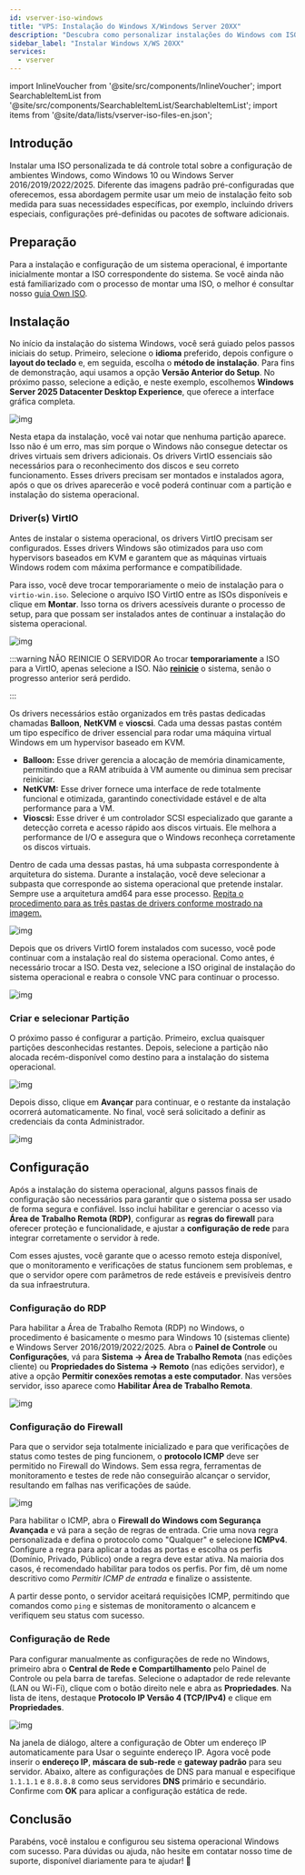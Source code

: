 ```yaml
---
id: vserver-iso-windows
title: "VPS: Instalação do Windows X/Windows Server 20XX"
description: "Descubra como personalizar instalações do Windows com ISOs sob medida para controle total sobre setup e drivers → Saiba mais agora"
sidebar_label: "Instalar Windows X/WS 20XX"
services:
  - vserver
---
```




import InlineVoucher from '@site/src/components/InlineVoucher';
import SearchableItemList from '@site/src/components/SearchableItemList/SearchableItemList';
import items from '@site/data/lists/vserver-iso-files-en.json';

## Introdução
Instalar uma ISO personalizada te dá controle total sobre a configuração de ambientes Windows, como Windows 10 ou Windows Server 2016/2019/2022/2025. Diferente das imagens padrão pré-configuradas que oferecemos, essa abordagem permite usar um meio de instalação feito sob medida para suas necessidades específicas, por exemplo, incluindo drivers especiais, configurações pré-definidas ou pacotes de software adicionais.

<InlineVoucher />



## Preparação

Para a instalação e configuração de um sistema operacional, é importante inicialmente montar a ISO correspondente do sistema. Se você ainda não está familiarizado com o processo de montar uma ISO, o melhor é consultar nosso [guia Own ISO](vserver-iso.md).



## Instalação

No início da instalação do sistema Windows, você será guiado pelos passos iniciais do setup. Primeiro, selecione o **idioma** preferido, depois configure o **layout do teclado** e, em seguida, escolha o **método de instalação**. Para fins de demonstração, aqui usamos a opção **Versão Anterior do Setup**. No próximo passo, selecione a edição, e neste exemplo, escolhemos **Windows Server 2025 Datacenter Desktop Experience**, que oferece a interface gráfica completa.



![img](https://screensaver01.zap-hosting.com/index.php/s/7K227dRoaz5Y4py/download)

Nesta etapa da instalação, você vai notar que nenhuma partição aparece. Isso não é um erro, mas sim porque o Windows não consegue detectar os drives virtuais sem drivers adicionais. Os drivers VirtIO essenciais são necessários para o reconhecimento dos discos e seu correto funcionamento. Esses drivers precisam ser montados e instalados agora, após o que os drives aparecerão e você poderá continuar com a partição e instalação do sistema operacional.



### Driver(s) VirtIO

Antes de instalar o sistema operacional, os drivers VirtIO precisam ser configurados. Esses drivers Windows são otimizados para uso com hypervisors baseados em KVM e garantem que as máquinas virtuais Windows rodem com máxima performance e compatibilidade.

Para isso, você deve trocar temporariamente o meio de instalação para o `virtio-win.iso`. Selecione o arquivo ISO VirtIO entre as ISOs disponíveis e clique em **Montar**. Isso torna os drivers acessíveis durante o processo de setup, para que possam ser instalados antes de continuar a instalação do sistema operacional.



![img](https://screensaver01.zap-hosting.com/index.php/s/wtZFngf9FofiQ88/download)

:::warning NÃO REINICIE O SERVIDOR
Ao trocar **temporariamente** a ISO para a VirtIO, apenas selecione a ISO. Não **<u>reinicie</u>** o sistema, senão o progresso anterior será perdido.

:::

Os drivers necessários estão organizados em três pastas dedicadas chamadas **Balloon**, **NetKVM** e **vioscsi**. Cada uma dessas pastas contém um tipo específico de driver essencial para rodar uma máquina virtual Windows em um hypervisor baseado em KVM.

- **Balloon:** Esse driver gerencia a alocação de memória dinamicamente, permitindo que a RAM atribuída à VM aumente ou diminua sem precisar reiniciar.  
- **NetKVM:** Esse driver fornece uma interface de rede totalmente funcional e otimizada, garantindo conectividade estável e de alta performance para a VM.  
- **Vioscsi:** Esse driver é um controlador SCSI especializado que garante a detecção correta e acesso rápido aos discos virtuais. Ele melhora a performance de I/O e assegura que o Windows reconheça corretamente os discos virtuais.  

Dentro de cada uma dessas pastas, há uma subpasta correspondente à arquitetura do sistema. Durante a instalação, você deve selecionar a subpasta que corresponde ao sistema operacional que pretende instalar. Sempre use a arquitetura amd64 para esse processo. <u>Repita o procedimento para as três pastas de drivers conforme mostrado na imagem.</u>

![img](https://screensaver01.zap-hosting.com/index.php/s/fisTox5ziW4Y3tt/download)

Depois que os drivers VirtIO forem instalados com sucesso, você pode continuar com a instalação real do sistema operacional. Como antes, é necessário trocar a ISO. Desta vez, selecione a ISO original de instalação do sistema operacional e reabra o console VNC para continuar o processo.

![img](https://screensaver01.zap-hosting.com/index.php/s/QECit2kf66WQF9R/download)



### Criar e selecionar Partição

O próximo passo é configurar a partição. Primeiro, exclua quaisquer partições desconhecidas restantes. Depois, selecione a partição não alocada recém-disponível como destino para a instalação do sistema operacional.

![img](https://screensaver01.zap-hosting.com/index.php/s/tRijdykS6CxyrbA/download)

Depois disso, clique em **Avançar** para continuar, e o restante da instalação ocorrerá automaticamente. No final, você será solicitado a definir as credenciais da conta Administrador.

![img](https://screensaver01.zap-hosting.com/index.php/s/bPzrdmbgYeLGrjJ/download)



## Configuração

Após a instalação do sistema operacional, alguns passos finais de configuração são necessários para garantir que o sistema possa ser usado de forma segura e confiável. Isso inclui habilitar e gerenciar o acesso via **Área de Trabalho Remota (RDP)**, configurar as **regras do firewall** para oferecer proteção e funcionalidade, e ajustar a **configuração de rede** para integrar corretamente o servidor à rede.

Com esses ajustes, você garante que o acesso remoto esteja disponível, que o monitoramento e verificações de status funcionem sem problemas, e que o servidor opere com parâmetros de rede estáveis e previsíveis dentro da sua infraestrutura.



### Configuração do RDP

Para habilitar a Área de Trabalho Remota (RDP) no Windows, o procedimento é basicamente o mesmo para Windows 10 (sistemas cliente) e Windows Server 2016/2019/2022/2025. Abra o **Painel de Controle** ou **Configurações**, vá para **Sistema → Área de Trabalho Remota** (nas edições cliente) ou **Propriedades do Sistema → Remoto** (nas edições servidor), e ative a opção **Permitir conexões remotas a este computador**. Nas versões servidor, isso aparece como **Habilitar Área de Trabalho Remota**.

![img](https://screensaver01.zap-hosting.com/index.php/s/kcA3bWFHamWRwL8/download)



### Configuração do Firewall

Para que o servidor seja totalmente inicializado e para que verificações de status como testes de ping funcionem, o **protocolo ICMP** deve ser permitido no Firewall do Windows. Sem essa regra, ferramentas de monitoramento e testes de rede não conseguirão alcançar o servidor, resultando em falhas nas verificações de saúde.

![img](https://screensaver01.zap-hosting.com/index.php/s/jyLqA5Ly3iXDPJ5/download)

Para habilitar o ICMP, abra o **Firewall do Windows com Segurança Avançada** e vá para a seção de regras de entrada. Crie uma nova regra personalizada e defina o protocolo como "Qualquer" e selecione **ICMPv4**. Configure a regra para aplicar a todas as portas e escolha os perfis (Domínio, Privado, Público) onde a regra deve estar ativa. Na maioria dos casos, é recomendado habilitar para todos os perfis. Por fim, dê um nome descritivo como *Permitir ICMP de entrada* e finalize o assistente.

A partir desse ponto, o servidor aceitará requisições ICMP, permitindo que comandos como `ping` e sistemas de monitoramento o alcancem e verifiquem seu status com sucesso.



### Configuração de Rede

Para configurar manualmente as configurações de rede no Windows, primeiro abra o **Central de Rede e Compartilhamento** pelo Painel de Controle ou pela barra de tarefas. Selecione o adaptador de rede relevante (LAN ou Wi-Fi), clique com o botão direito nele e abra as **Propriedades**. Na lista de itens, destaque **Protocolo IP Versão 4 (TCP/IPv4)** e clique em **Propriedades**.

![img](https://screensaver01.zap-hosting.com/index.php/s/nEGkdE79tDwLszr/download)

Na janela de diálogo, altere a configuração de Obter um endereço IP automaticamente para Usar o seguinte endereço IP. Agora você pode inserir o **endereço IP**, **máscara de sub-rede** e **gateway padrão** para seu servidor. Abaixo, altere as configurações de DNS para manual e especifique `1.1.1.1` e `8.8.8.8` como seus servidores **DNS** primário e secundário. Confirme com **OK** para aplicar a configuração estática de rede.









## Conclusão

Parabéns, você instalou e configurou seu sistema operacional Windows com sucesso. Para dúvidas ou ajuda, não hesite em contatar nosso time de suporte, disponível diariamente para te ajudar! 🙂



<InlineVoucher />